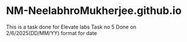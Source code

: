 # NM-NeelabhroMukherjee.github.io
This is a task done for Elevate labs
Task no 5
Done on 2/6/2025(DD/MM/YY) format for date